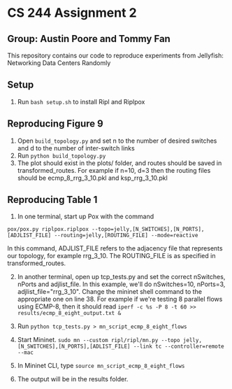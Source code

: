 # CS 244 Assignment 2
## Group: Austin Poore and Tommy Fan

This repository contains our code to reproduce experiments from Jellyfish: Networking Data Centers Randomly

## Setup
1. Run `bash setup.sh` to install Ripl and Riplpox

## Reproducing Figure 9

1. Open `build_topology.py` and set n to the number of desired switches and d to the number of inter-switch links
2. Run `python build_topology.py`
3. The plot should exist in the plots/ folder, and routes should be saved in transformed_routes. For example if n=10, d=3 then
the routing files should be ecmp_8_rrg_3_10.pkl and ksp_rrg_3_10.pkl

## Reproducing Table 1

1. In one terminal, start up Pox with the command 
```
pox/pox.py riplpox.riplpox --topo=jelly,[N_SWITCHES],[N_PORTS],[ADJLIST_FILE] --routing=jelly,[ROUTING_FILE] --mode=reactive

```
In this command, ADJLIST_FILE refers to the adjacency file that represents our topology, for example rrg_3_10. The ROUTING_FILE is as specified in transformed_routes.

2. In another terminal, open up tcp_tests.py and set the correct nSwitches, nPorts and adjlist_file. In this example, we'll do nSwitches=10, nPorts=3, adjlist_file="rrg_3_10". Change the mininet shell command to the appropriate one on line 38. For example if we're testing
8 parallel flows using ECMP-8, then it should read `iperf -c %s -P 8 -t 60 >> results/ecmp_8_eight_output.txt &`

3. Run `python tcp_tests.py > mn_script_ecmp_8_eight_flows`

4. Start Mininet. ```sudo mn --custom ripl/ripl/mn.py --topo jelly,[N_SWITCHES],[N_PORTS],[ADLIST_FILE] --link tc --controller=remote --mac```

5. In Mininet CLI, type `source mn_script_ecmp_8_eight_flows`

6. The output will be in the results folder.
